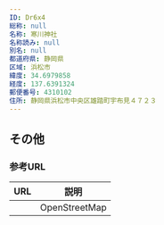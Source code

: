 ```yaml
---
ID: Dr6x4
総称: null
名称: 寒川神社
名称読み: null
別名: null
都道府県: 静岡県
区域: 浜松市
緯度: 34.6979858
経度: 137.6391324
郵便番号: 4310102
住所: 静岡県浜松市中央区雄踏町宇布見４７２３
---
```


## その他

### 参考URL

| URL | 説明          |
| --- | ------------- |
|     | OpenStreetMap |

